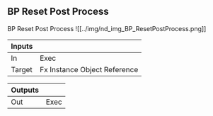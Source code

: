 ## BP Reset Post Process
BP Reset Post Process
![[../img/nd_img_BP_ResetPostProcess.png]]

|Inputs||
|--|--|
| In | Exec |
| Target | Fx Instance Object Reference |

|Outputs||
|--|--|
| Out | Exec |

